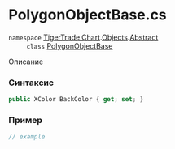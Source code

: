 
# PolygonObjectBase.cs
`namespace` [TigerTrade.Chart](../../../../../TigerTrade.Chart.md).[Objects](../../../../../TigerTrade.Chart/Objects.md).[Abstract](../../../../../TigerTrade.Chart/Objects/Abstract.md)  
&nbsp;&nbsp;&nbsp;&nbsp;&nbsp;&nbsp;&nbsp;&nbsp;&nbsp;`class` [PolygonObjectBase](../../PolygonObjectBase.cs.md)

Описание

### Синтаксис
```csharp
public XColor BackColor { get; set; }
```
### Пример  
```csharp
// example
```
